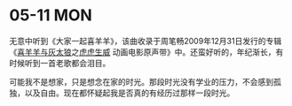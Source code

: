 # 05-11 MON

无意中听到《大家一起喜羊羊》，该曲收录于周笔畅2009年12月31日发行的专辑《[喜羊羊与灰太狼](https://baike.baidu.com/item/%E5%96%9C%E7%BE%8A%E7%BE%8A%E4%B8%8E%E7%81%B0%E5%A4%AA%E7%8B%BC/936250)之[虎虎生威](https://baike.baidu.com/item/%E8%99%8E%E8%99%8E%E7%94%9F%E5%A8%81/4184852) 动画电影原声带》中。还蛮好听的，年纪渐长，有时候听到一首老歌都会泪目。

可能我不是想家，只是想念在家的时光。那段时光没有学业的压力，不会感到孤独，以及自由。现在都怀疑起我是否真的有经历过那样一段时光。

